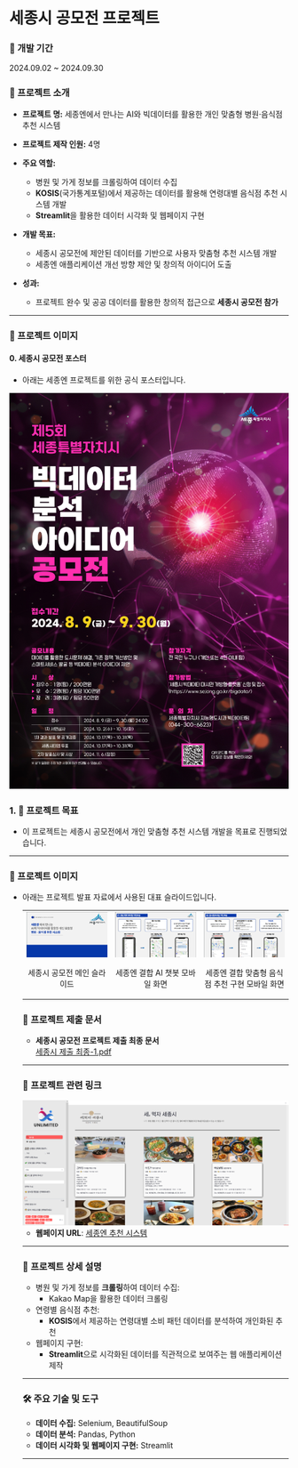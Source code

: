 # 세종시 공모전 프로젝트

### 📅 개발 기간
2024.09.02 ~ 2024.09.30

### 🌟 프로젝트 소개
- **프로젝트 명:** 세종엔에서 만나는 AI와 빅데이터를 활용한 개인 맞춤형 병원·음식점 추천 시스템
- **프로젝트 제작 인원:** 4명

- **주요 역할:**  
  - 병원 및 가게 정보를 크롤링하여 데이터 수집  
  - **KOSIS**(국가통계포털)에서 제공하는 데이터를 활용해 연령대별 음식점 추천 시스템 개발    
  - **Streamlit**을 활용한 데이터 시각화 및 웹페이지 구현  
  
- **개발 목표:**  
  - 세종시 공모전에 제안된 데이터를 기반으로 사용자 맞춤형 추천 시스템 개발  
  - 세종엔 애플리케이션 개선 방향 제안 및 창의적 아이디어 도출

- **성과:**  
  - 프로젝트 완수 및 공공 데이터를 활용한 창의적 접근으로 **세종시 공모전 참가**  

---

### 🌟 프로젝트 이미지

#### 0. 세종시 공모전 포스터
- 아래는 세종엔 프로젝트를 위한 공식 포스터입니다.

<img src="./image.png" alt="세종시 공모전 포스터" width="600">


### 1. 🌟 프로젝트 목표
- 이 프로젝트는 세종시 공모전에서 개인 맞춤형 추천 시스템 개발을 목표로 진행되었습니다.


---
### 🌟 프로젝트 이미지
- 아래는 프로젝트 발표 자료에서 사용된 대표 슬라이드입니다.
  
  <table align="center">
  <tr>
    <td align="center">
      <img src="./세종시공모전1.png" alt="세종시 공모전 메인 슬라이드" width="400">
      <p>세종시 공모전 메인 슬라이드</p>
    </td>
    <td align="center">
      <img src="./세종시공모전2.png" alt="세종엔 결합 AI 챗봇 모바일 화면 " width="400">
      <p>세종엔 결합 AI 챗봇 모바일 화면</p>
    </td>
    <td align="center">
      <img src="./세종시공모전3.png" alt="세종엔 결합 맞춤형 음식점 추천 구현 모바일 화면" width="400">
      <p>세종엔 결합 맞춤형 음식점 추천 구현 모바일 화면</p>
    </td>
  </tr>
</table>




### 📄 프로젝트 제출 문서
- **세종시 공모전 프로젝트 제출 최종 문서**  
  [세종시 제출 최종-1.pdf](./세종시%20제출%20최종-1.pdf)
  
---

### 🔗 프로젝트 관련 링크
<img src="./homepage.png" alt="세종시 공모전 슬라이드 1" width="600">

- **웹페이지 URL**: [세종엔 추천 시스템](https://sejong-rb82yem7epu6bcxlpewgfk.streamlit.app)

---

### 📄 프로젝트 상세 설명
- 병원 및 가게 정보를 **크롤링**하여 데이터 수집:
  - Kakao Map을 활용한 데이터 크롤링
- 연령별 음식점 추천:
  - **KOSIS**에서 제공하는 연령대별 소비 패턴 데이터를 분석하여 개인화된 추천
- 웹페이지 구현:
  - **Streamlit**으로 시각화된 데이터를 직관적으로 보여주는 웹 애플리케이션 제작

---

### 🛠 주요 기술 및 도구
- **데이터 수집:** Selenium, BeautifulSoup  
- **데이터 분석:** Pandas, Python  
- **데이터 시각화 및 웹페이지 구현:** Streamlit  

---

